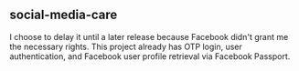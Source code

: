 ## social-media-care
I choose to delay it until a later release because Facebook didn't grant me the necessary rights. This project already has OTP login, user authentication, and Facebook user profile retrieval via Facebook Passport.
